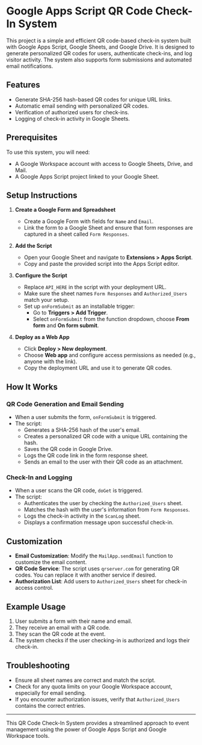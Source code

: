# Google Apps Script QR Code Check-In System

This project is a simple and efficient QR code-based check-in system built with Google Apps Script, Google Sheets, and Google Drive. It is designed to generate personalized QR codes for users, authenticate check-ins, and log visitor activity. The system also supports form submissions and automated email notifications.

## Features

- Generate SHA-256 hash-based QR codes for unique URL links.
- Automatic email sending with personalized QR codes.
- Verification of authorized users for check-ins.
- Logging of check-in activity in Google Sheets.

## Prerequisites

To use this system, you will need:
- A Google Workspace account with access to Google Sheets, Drive, and Mail.
- A Google Apps Script project linked to your Google Sheet.

## Setup Instructions

1. **Create a Google Form and Spreadsheet**
   - Create a Google Form with fields for `Name` and `Email`.
   - Link the form to a Google Sheet and ensure that form responses are captured in a sheet called `Form Responses`.

2. **Add the Script**
   - Open your Google Sheet and navigate to **Extensions > Apps Script**.
   - Copy and paste the provided script into the Apps Script editor.

3. **Configure the Script**
   - Replace `API_HERE` in the script with your deployment URL.
   - Make sure the sheet names `Form Responses` and `Authorized_Users` match your setup.
   - Set up `onFormSubmit` as an installable trigger:
     - Go to **Triggers > Add Trigger**.
     - Select `onFormSubmit` from the function dropdown, choose **From form** and **On form submit**.

4. **Deploy as a Web App**
   - Click **Deploy > New deployment**.
   - Choose **Web app** and configure access permissions as needed (e.g., anyone with the link).
   - Copy the deployment URL and use it to generate QR codes.

## How It Works

### QR Code Generation and Email Sending
- When a user submits the form, `onFormSubmit` is triggered.
- The script:
  - Generates a SHA-256 hash of the user's email.
  - Creates a personalized QR code with a unique URL containing the hash.
  - Saves the QR code in Google Drive.
  - Logs the QR code link in the form response sheet.
  - Sends an email to the user with their QR code as an attachment.

### Check-In and Logging
- When a user scans the QR code, `doGet` is triggered.
- The script:
  - Authenticates the user by checking the `Authorized_Users` sheet.
  - Matches the hash with the user's information from `Form Responses`.
  - Logs the check-in activity in the `ScanLog` sheet.
  - Displays a confirmation message upon successful check-in.

## Customization

- **Email Customization**: Modify the `MailApp.sendEmail` function to customize the email content.
- **QR Code Service**: The script uses `qrserver.com` for generating QR codes. You can replace it with another service if desired.
- **Authorization List**: Add users to `Authorized_Users` sheet for check-in access control.

## Example Usage

1. User submits a form with their name and email.
2. They receive an email with a QR code.
3. They scan the QR code at the event.
4. The system checks if the user checking-in is authorized and logs their check-in.

## Troubleshooting

- Ensure all sheet names are correct and match the script.
- Check for any quota limits on your Google Workspace account, especially for email sending.
- If you encounter authorization issues, verify that `Authorized_Users` contains the correct entries.

---

This QR Code Check-In System provides a streamlined approach to event management using the power of Google Apps Script and Google Workspace tools.
